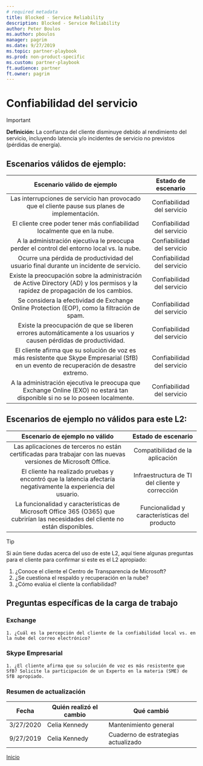 ```yaml
---
# required metadata
title: Blocked - Service Reliability
description: Blocked - Service Reliability
author: Peter Boulos
ms.author: pboulos
manager: pagrim
ms.date: 9/27/2019
ms.topic: partner-playbook 
ms.prod: non-product-specific 
ms.custom: partner-playbook 
ft.audience: partner
ft.owner: pagrim
---
```


# Confiabilidad del servicio

> [!IMPORTANT]
> **Definición:** La confianza del cliente disminuye debido al rendimiento del servicio, incluyendo latencia y/o incidentes de servicio no previstos (pérdidas de energía).

## Escenarios válidos de ejemplo:

| Escenario válido de ejemplo | Estado de escenario |
| :--: | :--: |
| Las interrupciones de servicio han provocado que el cliente pause sus planes de implementación. | Confiabilidad del servicio |
| El cliente cree poder tener más confiabilidad localmente que en la nube. | Confiabilidad del servicio |
| A la administración ejecutiva le preocupa perder el control del entorno local vs. la nube. | Confiabilidad del servicio |
| Ocurre una pérdida de productividad del usuario final durante un incidente de servicio. | Confiabilidad del servicio |
| Existe la preocupación sobre la administración de Active Directory (AD) y los permisos y la rapidez de propagación de los cambios. | Confiabilidad del servicio |
| Se considera la efectividad de Exchange Online Protection (EOP), como la filtración de spam. | Confiabilidad del servicio |
| Existe la preocupación de que se liberen errores automáticamente a los usuarios y causen pérdidas de productividad. | Confiabilidad del servicio |
| El cliente afirma que su solución de voz es más resistente que Skype Empresarial (SfB) en un evento de recuperación de desastre extremo. | Confiabilidad del servicio |
| A la administración ejecutiva le preocupa que Exchange Online (EXO) no estará tan disponible si no se lo poseen localmente.  | Confiabilidad del servicio |

## Escenarios de ejemplo no válidos para este L2:

| Escenario de ejemplo no válido | Estado de escenario |
| :--: | :--: |
| Las aplicaciones de terceros no están certificadas para trabajar con las nuevas versiones de Microsoft Office. | Compatibilidad de la aplicación |
| El cliente ha realizado pruebas y encontró que la latencia afectaría negativamente la experiencia del usuario. | Infraestructura de TI del cliente y corrección |
| La funcionalidad y características de Microsoft Office 365 (O365) que cubrirían las necesidades del cliente no están disponibles. | Funcionalidad y características del producto |

> [!TIP]
> Si aún tiene dudas acerca del uso de este L2, aquí tiene algunas preguntas para el cliente para confirmar si este es el L2 apropiado:
>    1. ¿Conoce el cliente el Centro de Transparencia de Microsoft?​
>    2. ¿Se cuestiona el respaldo y recuperación en la nube?
>    3. ¿Cómo evalúa el cliente la confiabilidad?​

## Preguntas específicas de la carga de trabajo

### Exchange

    1. ¿Cuál es la percepción del cliente de la confiabilidad local vs. en la nube del correo electrónico?

### Skype Empresarial

    1. ¿El cliente afirma que su solución de voz es más resistente que SfB? Solicite la participación de un Experto en la materia (SME) de SfB apropiado.

###  Resumen de actualización

|Fecha|Quién realizó el cambio|Qué cambió|
|---------|---------------|----------------------------|
|3/27/2020| Celia Kennedy| Mantenimiento general|
|9/27/2019| Celia Kennedy| Cuaderno de estrategias actualizado|

[Inicio](http://partner-docs.microsoft.com)
